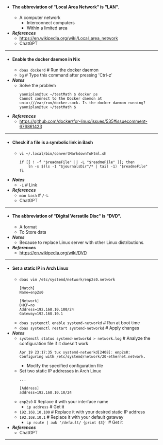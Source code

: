 - #### The abbreviation of "Local Area Network" is "LAN".
    - A computer network
        - Interconnect computers
        - Within a limited area
- ***References***
    - https://en.wikipedia.org/wiki/Local_area_network
    - ChatGPT
- ---
- #### Enable the docker daemon in Nix
    - `doas dockerd` # Run the docker daemon
    - `bg` # Type this command after pressing 'Ctrl-z'
- ***Notes***
    - Solve the problem
      ```
      yaoniplan@tux ~/testMath $ docker ps
      Cannot connect to the Docker daemon at unix:///var/run/docker.sock. Is the docker daemon running?
      yaoniplan@tux ~/testMath $
      ```
- ***References***
    - https://github.com/docker/for-linux/issues/535#issuecomment-676861423
- ---
- #### Check if a file is a symbolic link in Bash
    - `vi ~/.local/bin/convertMarkdownToHtml.sh`
      ```
      if [[ ! -f "$readmeFile" || -L "$readmeFile" ]]; then
          ln -s $(ls -1 "$journalsDir"/* | tail -1) "$readmeFile"
      fi
      ```
- ***Notes***
    - `-L` # Link
- ***References***
    - `man bash` # `/-L`
    - ChatGPT
- ---
- #### The abbreviation of "Digital Versatile Disc" is "DVD".
    - A format
    - To Store data
- ***Notes***
    - Because to replace Linux server with other Linux distributions.
- ***References***
    - https://en.wikipedia.org/wiki/DVD
- ---
- #### Set a static IP in Arch Linux
    - `doas vim /etc/systemd/network/enp2s0.network`
      ```
      [Match]
      Name=enp2s0

      [Network]
      DHCP=no
      Address=192.168.10.100/24
      Gateway=192.168.10.1
      ```
    - `doas systemctl enable systemd-networkd` # Run at boot time
    - `doas systemctl restart systemd-networkd` # Apply changes
- ***Notes***
    - `systemctl status systemd-networkd > network.log` # Analyze the configuration file if it doesn't work
      ```
      Apr 19 23:17:35 tux systemd-networkd[2408]: enp2s0:
      Configuring with /etc/systemd/network/20-ethernet.network.
      ```
        - Modify the specified configuration file
    - Set two static IP addresses in Arch Linux
      ```
      ...
      
      [Address]
      address=192.168.10.10/24
      ```
    - `enp2s0` # Replace it with your interface name
        - `ip address` # Get it
    - `192.168.10.100` # Replace it with your desired static IP address
    - `192.168.10.1` # Replace it with your default gataway
        - `ip route | awk '/default/ {print $3}'` # Get it
- ***References***
    - ChatGPT
- ---
